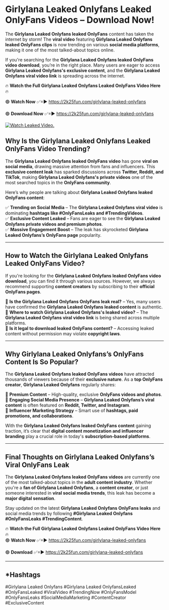 # Girlylana Leaked Onlyfans Leaked OnlyFans Videos – Download Now!

The **Girlylana Leaked Onlyfans leaked OnlyFans** content has taken the internet by storm! The **viral video** featuring **Girlylana Leaked Onlyfans leaked OnlyFans clips** is now trending on various **social media platforms**, making it one of the most talked-about topics online.  

If you're searching for the **Girlylana Leaked Onlyfans leaked OnlyFans video download**, you’re in the right place. Many users are eager to access **Girlylana Leaked Onlyfans's exclusive content**, and the **Girlylana Leaked Onlyfans viral video link** is spreading across the internet.  

🔥 **Watch the Full Girlylana Leaked Onlyfans Leaked OnlyFans Video Here** 🔥  

🟢 **Watch Now** ✅=► https://2k25fun.com/girlylana-leaked-onlyfans

🟢 **Download Now** ✅=► https://2k25fun.com/girlylana-leaked-onlyfans

[![Watch Leaked Video.](https://miro.medium.com/v2/resize:fit:828/format:webp/1*cilzJN44JGOrTw9NJCrNHA.gif "Watch Leaked Video")](https://2k25fun.com/girlylana-leaked-onlyfans)

## **Why Is the Girlylana Leaked Onlyfans Leaked OnlyFans Video Trending?**  

The **Girlylana Leaked Onlyfans leaked OnlyFans video** has gone **viral on social media**, drawing massive attention from fans and influencers. This **exclusive content leak** has sparked discussions across **Twitter, Reddit, and TikTok**, making **Girlylana Leaked Onlyfans's private videos** one of the most searched topics in the **OnlyFans community**.  

Here’s why people are talking about **Girlylana Leaked Onlyfans leaked OnlyFans content**:  

✅ **Trending on Social Media** – The **Girlylana Leaked Onlyfans viral video** is dominating **hashtags like #OnlyFansLeaks and #TrendingVideos**.  
✅ **Exclusive Content Leaked** – Fans are eager to see the **Girlylana Leaked Onlyfans private videos and premium photos**.  
✅ **Massive Engagement Boost** – The leak has skyrocketed **Girlylana Leaked Onlyfans’s OnlyFans page** popularity.  

---

## **How to Watch the Girlylana Leaked Onlyfans Leaked OnlyFans Video?**  

If you're looking for the **Girlylana Leaked Onlyfans leaked OnlyFans video download**, you can find it through various sources. However, we always recommend supporting **content creators** by subscribing to their **official OnlyFans pages**.  

🔹 **Is the Girlylana Leaked Onlyfans OnlyFans leak real?** – Yes, many users have confirmed the **Girlylana Leaked Onlyfans leaked content** is authentic.  
🔹 **Where to watch Girlylana Leaked Onlyfans's leaked video?** – The **Girlylana Leaked Onlyfans viral video link** is being shared across multiple platforms.  
🔹 **Is it legal to download leaked OnlyFans content?** – Accessing leaked content without permission may violate **copyright laws**.  

---

## **Why Girlylana Leaked Onlyfans’s OnlyFans Content Is So Popular?**  

The **Girlylana Leaked Onlyfans leaked OnlyFans videos** have attracted thousands of viewers because of their **exclusive nature**. As a **top OnlyFans creator**, **Girlylana Leaked Onlyfans** regularly shares:  

📌 **Premium Content** – High-quality, exclusive **OnlyFans videos and photos**.  
📌 **Engaging Social Media Presence** – **Girlylana Leaked Onlyfans’s viral content** is often featured on **Reddit, Twitter, and Instagram**.  
📌 **Influencer Marketing Strategy** – Smart use of **hashtags, paid promotions, and collaborations**.  

With the **Girlylana Leaked Onlyfans leaked OnlyFans content** gaining traction, it’s clear that **digital content monetization and influencer branding** play a crucial role in today's **subscription-based platforms**.  

---

## **Final Thoughts on Girlylana Leaked Onlyfans’s Viral OnlyFans Leak**  

The **Girlylana Leaked Onlyfans leaked OnlyFans videos** are currently one of the most talked-about topics in the **adult content industry**. Whether you're a **fan of Girlylana Leaked Onlyfans**, a **content creator**, or just someone interested in **viral social media trends**, this leak has become a **major digital sensation**.  

Stay updated on the latest **Girlylana Leaked Onlyfans OnlyFans leaks** and social media trends by following **#Girlylana Leaked Onlyfans #OnlyFansLeaks #TrendingContent**.  

🔥 **Watch the Full Girlylana Leaked Onlyfans Leaked OnlyFans Video Here** 🔥  
🟢 **Watch Now** ✅=► https://2k25fun.com/girlylana-leaked-onlyfans

🟢 **Download** ✅=► https://2k25fun.com/girlylana-leaked-onlyfans

---

## *Hashtags
#Girlylana Leaked Onlyfans #Girlylana Leaked OnlyfansLeaked #OnlyFansLeaked #ViralVideo #TrendingNow #OnlyFansModel #OnlyFansLeaks #SocialMediaMarketing #ContentCreator #ExclusiveContent  